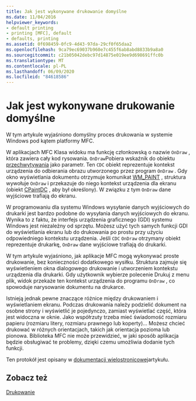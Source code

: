 ```yaml
---
title: Jak jest wykonywane drukowanie domyślne
ms.date: 11/04/2016
helpviewer_keywords:
- default printing
- printing [MFC], default
- defaults, printing
ms.assetid: 0f698459-0fc9-4d43-97da-29cf0f65daa2
ms.openlocfilehash: 9ca79ec69037b960e7c455f6ab8abd8833b9a8a0
ms.sourcegitcommit: c21b05042debc97d14875e019ee9d698691ffc0b
ms.translationtype: MT
ms.contentlocale: pl-PL
ms.lasthandoff: 06/09/2020
ms.locfileid: "84618586"
---
```

# <a name="how-default-printing-is-done"></a>Jak jest wykonywane drukowanie domyślne

W tym artykule wyjaśniono domyślny proces drukowania w systemie Windows pod kątem platformy MFC.

W aplikacjach MFC Klasa widoku ma funkcję członkowską o nazwie `OnDraw` , która zawiera cały kod rysowania. `OnDraw`Pobiera wskaźnik do obiektu [przechwytywania](reference/cdc-class.md) jako parametr. Ten `CDC` obiekt reprezentuje kontekst urządzenia do odbierania obrazu utworzonego przez program `OnDraw` . Gdy okno wyświetlania dokumentu otrzymuje komunikat [WM_PAINT](/windows/win32/gdi/wm-paint) , struktura wywołuje `OnDraw` i przekazuje do niego kontekst urządzenia dla ekranu (obiekt [CPaintDC](reference/cpaintdc-class.md) , aby był określony). W związku z tym `OnDraw` dane wyjściowe trafiają do ekranu.

W programowaniu dla systemu Windows wysyłanie danych wyjściowych do drukarki jest bardzo podobne do wysyłania danych wyjściowych do ekranu. Wynika to z faktu, że interfejs urządzenia graficznego (GDI) systemu Windows jest niezależny od sprzętu. Możesz użyć tych samych funkcji GDI do wyświetlania ekranu lub do drukowania po prostu przy użyciu odpowiedniego kontekstu urządzenia. Jeśli `CDC` `OnDraw` otrzymany obiekt reprezentuje drukarkę, `OnDraw` dane wyjściowe trafiają do drukarki.

W tym artykule wyjaśniono, jak aplikacje MFC mogą wykonywać proste drukowanie, bez konieczności dodatkowego wysiłku. Struktura zajmuje się wyświetleniem okna dialogowego drukowanie i utworzeniem kontekstu urządzenia dla drukarki. Gdy użytkownik wybierze polecenie Drukuj z menu plik, widok przekaże ten kontekst urządzenia do programu `OnDraw` , co spowoduje narysowanie dokumentu na drukarce.

Istnieją jednak pewne znaczące różnice między drukowaniem i wyświetlaniem ekranu. Podczas drukowania należy podzielić dokument na osobne strony i wyświetlić je pojedynczo, zamiast wyświetlać część, która jest widoczna w oknie. Jako współrzuty trzeba mieć świadomość rozmiaru papieru (rozmiaru litery, rozmiaru prawnego lub koperty)... Możesz chcieć drukować w różnych orientacjach, takich jak orientacja pozioma lub pionowa. Biblioteka MFC nie może przewidzieć, w jaki sposób aplikacja będzie obsługiwać te problemy, dzięki czemu umożliwia dodanie tych funkcji.

Ten protokół jest opisany w [dokumentacji wielostronicowej](multipage-documents.md)artykułu.

## <a name="see-also"></a>Zobacz też

[Drukowanie](printing.md)
